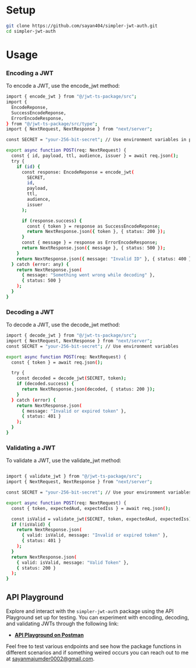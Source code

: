 # Setup

```bash
git clone https://github.com/sayan404/simpler-jwt-auth.git
cd simpler-jwt-auth
```

# Usage

### Encoding a JWT

To encode a JWT, use the encode_jwt method:

```bash
import { encode_jwt } from "@/jwt-ts-package/src";
import {
  EncodeReponse,
  SuccessEncodeReponse,
  ErrorEncodeResponse,
} from "@/jwt-ts-package/src/type";
import { NextRequest, NextResponse } from "next/server";

const SECRET = "your-256-bit-secret"; // Use environment variables in production

export async function POST(req: NextRequest) {
  const { id, payload, ttl, audience, issuer } = await req.json();
  try {
    if (id) {
      const response: EncodeReponse = encode_jwt(
        SECRET,
        id,
        payload,
        ttl,
        audience,
        issuer
      );

      if (response.success) {
        const { token } = response as SuccessEncodeReponse;
        return NextResponse.json({ token }, { status: 200 });
      }
      const { message } = response as ErrorEncodeResponse;
      return NextResponse.json({ message }, { status: 500 });
    }
    return NextResponse.json({ message: "Invalid ID" }, { status: 400 });
  } catch (error: any) {
    return NextResponse.json(
      { message: "Something went wrong while decoding" },
      { status: 500 }
    );
  }
}

```

### Decoding a JWT

To decode a JWT, use the decode_jwt method:

```bash
import { decode_jwt } from "@/jwt-ts-package/src";
import { NextRequest, NextResponse } from "next/server";
const SECRET = "your-256-bit-secret"; // Use environment variables

export async function POST(req: NextRequest) {
  const { token } = await req.json();

  try {
    const decoded = decode_jwt(SECRET, token);
    if (decoded.success) {
      return NextResponse.json(decoded, { status: 200 });
    }
  } catch (error) {
    return NextResponse.json(
      { message: "Invalid or expired token" },
      { status: 401 }
    );
  }
}

```

### Validating a JWT

To validate a JWT, use the validate_jwt method:

```bash

import { validate_jwt } from "@/jwt-ts-package/src";
import { NextRequest, NextResponse } from "next/server";

const SECRET = "your-256-bit-secret"; // Use your environment variables

export async function POST(req: NextRequest) {
  const { token, expectedAud, expectedIss } = await req.json();

  const isValid = validate_jwt(SECRET, token, expectedAud, expectedIss);
  if (!isValid) {
    return NextResponse.json(
      { valid: isValid, message: "Invalid or expired token" },
      { status: 401 }
    );
  }
  return NextResponse.json(
    { valid: isValid, message: "Valid Token" },
    { status: 200 }
  );
}

```

## API Playground

Explore and interact with the `simpler-jwt-auth` package using the API Playground set up for testing. You can experiment with encoding, decoding, and validating JWTs through the following link:

- **[API Playground on Postman](https://app.getpostman.com/join-team?invite_code=89ffb411ab1a8c3a3d425e5a5e0db76c)**

Feel free to test various endpoints and see how the package functions in different scenarios and if something weired occurs you can reach out to me at sayanmajumder0002@gmail.com.
